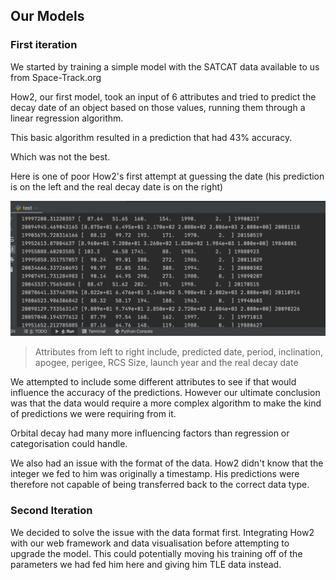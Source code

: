 

## Our Models

### First iteration

We started by training a simple model with the SATCAT data available to us from Space-Track.org

How2, our first model, took an input of 6 attributes and tried to predict the decay date of an object based on those values, running them through a linear regression algorithm.

This basic algorithm resulted in a prediction that had 43% accuracy.

Which was not the best. 

Here is one of poor How2's first attempt at guessing the date (his prediction is on the left and the real decay date is on the right)

![alt text](./predictions.png)
>Attributes from left to right include, predicted date, period, inclination, apogee, perigee, RCS Size, launch year and the real decay date

We attempted to include some different attributes to see if that would influence the accuracy of the predictions. However our ultimate conclusion was that the data would require a more complex algorithm to make the kind of predictions we were requiring from it. 

Orbital decay had many more influencing factors than regression or categorisation could handle. 

We also had an issue with the format of the data. How2 didn't know that the integer we fed to him was originally a timestamp. His predictions were therefore not capable of being transferred back to the correct data type.  

### Second Iteration

We decided to solve the issue with the data format first. Integrating How2 with our web framework and data visualisation before attempting to upgrade the model.
This could potentially moving his training off of the parameters we had fed him here and giving him TLE data instead. 

